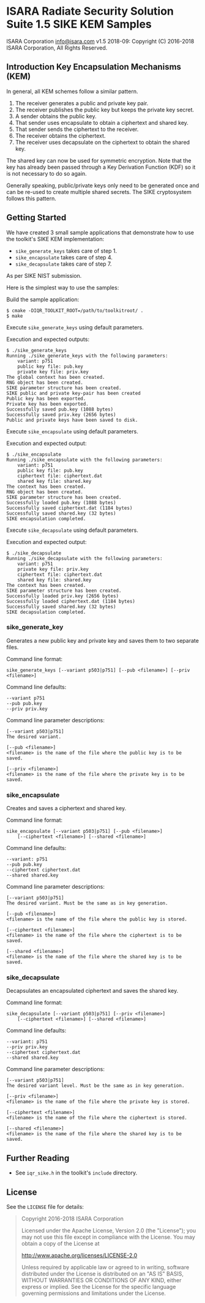 # ISARA Radiate Security Solution Suite 1.5 SIKE KEM Samples
ISARA Corporation <info@isara.com>
v1.5 2018-09: Copyright (C) 2016-2018 ISARA Corporation, All Rights Reserved.

## Introduction Key Encapsulation Mechanisms (KEM)

In general, all KEM schemes follow a similar pattern.

1.  The receiver generates a public and private key pair.
2.  The receiver publishes the public key but keeps the private key secret.
3.  A sender obtains the public key.
4.  That sender uses encapsulate to obtain a ciphertext and shared key.
5.  That sender sends the ciphertext to the receiver.
6.  The receiver obtains the ciphertext.
7.  The receiver uses decapsulate on the ciphertext to obtain the shared key.

The shared key can now be used for symmetric encryption. Note that the key has
already been passed through a Key Derivation Function (KDF) so it is not
necessary to do so again.

Generally speaking, public/private keys only need to be generated once and can
be re-used to create multiple shared secrets. The SIKE cryptosystem follows
this pattern.

## Getting Started

We have created 3 small sample applications that demonstrate how to use the
toolkit's SIKE KEM implementation:

* `sike_generate_keys` takes care of step 1.
* `sike_encapsulate` takes care of step 4.
* `sike_decapsulate` takes care of step 7.

As per SIKE NIST submission.

Here is the simplest way to use the samples:

Build the sample application:

```
$ cmake -DIQR_TOOLKIT_ROOT=/path/to/toolkitroot/ .
$ make
```

Execute `sike_generate_keys` using default parameters.

Execution and expected outputs:

```
$ ./sike_generate_keys
Running ./sike_generate_keys with the following parameters:
    variant: p751
    public key file: pub.key
    private key file: priv.key
The global context has been created.
RNG object has been created.
SIKE parameter structure has been created.
SIKE public and private key-pair has been created
Public key has been exported.
Private key has been exported.
Successfully saved pub.key (1088 bytes)
Successfully saved priv.key (2656 bytes)
Public and private keys have been saved to disk.
```

Execute `sike_encapsulate` using default parameters.

Execution and expected output:

```
$ ./sike_encapsulate
Running ./sike_encapsulate with the following parameters:
    variant: p751
    public key file: pub.key
    ciphertext file: ciphertext.dat
    shared key file: shared.key
The context has been created.
RNG object has been created.
SIKE parameter structure has been created.
Successfully loaded pub.key (1088 bytes)
Successfully saved ciphertext.dat (1184 bytes)
Successfully saved shared.key (32 bytes)
SIKE encapsulation completed.
```

Execute `sike_decapsulate` using default parameters.

Execution and expected output:

```
$ ./sike_decapsulate
Running ./sike_decapsulate with the following parameters:
    variant: p751
    private key file: priv.key
    ciphertext file: ciphertext.dat
    shared key file: shared.key
The context has been created.
SIKE parameter structure has been created.
Successfully loaded priv.key (2656 bytes)
Successfully loaded ciphertext.dat (1184 bytes)
Successfully saved shared.key (32 bytes)
SIKE decapsulation completed.
```

### sike_generate_key

Generates a new public key and private key and saves them to two separate
files.

Command line format:

```
sike_generate_keys [--variant p503|p751] [--pub <filename>] [--priv <filename>]
```

Command line defaults:

```
--variant p751
--pub pub.key
--priv priv.key
```

Command line parameter descriptions:

```
[--variant p503|p751]
The desired variant.

[--pub <filename>]
<filename> is the name of the file where the public key is to be saved.

[--priv <filename>]
<filename> is the name of the file where the private key is to be saved.
```

### sike_encapsulate

Creates and saves a ciphertext and shared key.

Command line format:

```
sike_encapsulate [--variant p503|p751] [--pub <filename>]
    [--ciphertext <filename>] [--shared <filename>]
```

Command line defaults:

```
--variant: p751
--pub pub.key
--ciphertext ciphertext.dat
--shared shared.key
```

Command line parameter descriptions:

```
[--variant p503|p751]
The desired variant. Must be the same as in key generation.

[--pub <filename>]
<filename> is the name of the file where the public key is stored.

[--ciphertext <filename>]
<filename> is the name of the file where the ciphertext is to be saved.

[--shared <filename>]
<filename> is the name of the file where the shared key is to be saved.
```

### sike_decapsulate

Decapsulates an encapsulated ciphertext and saves the shared key.

Command line format:

```
sike_decapsulate [--variant p503|p751] [--priv <filename>]
    [--ciphertext <filename>] [--shared <filename>]
```

Command line defaults:

```
--variant: p751
--priv priv.key
--ciphertext ciphertext.dat
--shared shared.key
```

Command line parameter descriptions:

```
[--variant p503|p751]
The desired variant level. Must be the same as in key generation.

[--priv <filename>]
<filename> is the name of the file where the private key is stored.

[--ciphertext <filename>]
<filename> is the name of the file where the ciphertext is stored.

[--shared <filename>]
<filename> is the name of the file where the shared key is to be saved.
```

## Further Reading

* See `iqr_sike.h` in the toolkit's `include` directory.

## License

See the `LICENSE` file for details:

> Copyright 2016-2018 ISARA Corporation
> 
> Licensed under the Apache License, Version 2.0 (the "License");
> you may not use this file except in compliance with the License.
> You may obtain a copy of the License at
> 
> http://www.apache.org/licenses/LICENSE-2.0
> 
> Unless required by applicable law or agreed to in writing, software
> distributed under the License is distributed on an "AS IS" BASIS,
> WITHOUT WARRANTIES OR CONDITIONS OF ANY KIND, either express or implied.
> See the License for the specific language governing permissions and
> limitations under the License.
